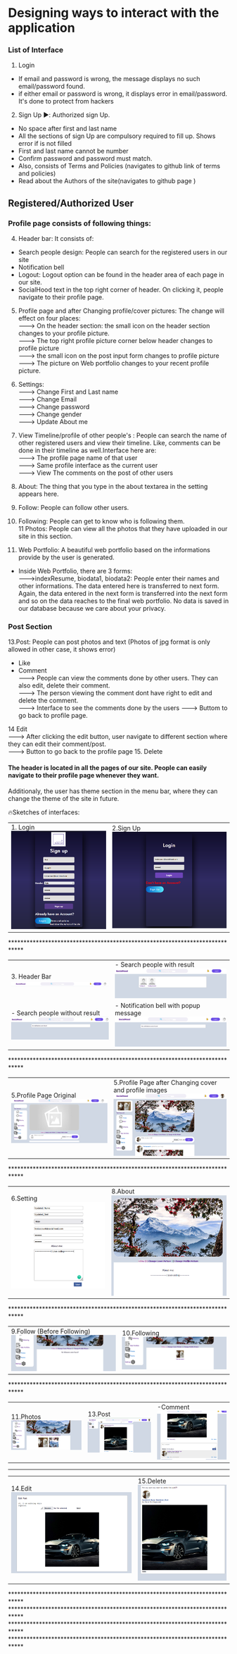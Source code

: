 # Designing ways to interact with the application #
### List of Interface ###

1.   Login<br>  
- If email and password is wrong, the message displays no such email/password found.
- if either email or password is wrong, it displays error in email/password. It's done to protect from hackers <br>
2.  Sign Up ▶️: Authorized sign Up.  <br>
- No space after first and last name  <br>
- All the sections of sign Up are compulsory required to fill up. Shows error if is not filled 
- First and last name cannot be number  
- Confirm password and password must match. 
- Also, consists of Terms and Policies (navigates to github link of terms and policies)
- Read about the Authors of the site(navigates to github page )
<h2>Registered/Authorized User  </h2>

### Profile page consists of following things: ###  
 4. Header bar: It consists of:
  - Search people design: People can search for the registered users in our site <br>
  - Notification bell
  - Logout: Logout option can be found in the header area of each page in our site.
  - SocialHood text in the top right corner of header. On clicking it, people navigate to their profile page.
 
 5. Profile page and after Changing profile/cover pictures: The change will effect on four places:  <br>
  ---> On the header section: the small icon on the header section changes to your profile picture. <br>
  ---> The top right profile picture corner below header changes to profile picture <br>
  ---> the small icon on the post input form changes to profile picture <br>
  ---> The picture on Web portfolio changes to your recent profile picture.
 6. Settings: <br>
 ---> Change First and Last name <br>
 ---> Change Email <br>
 ---> Change password <br>
 ---> Change gender <br>
 ---> Update About me <br>
 7. View Timeline/profile of other people's : People can search the name of other registered users and view their timeline. Like, comments can be done in their timeline as well.Interface here are: <br>
 ---> The profile page name of that user <br>
 ---> Same profile interface as the current user <br>
 ---> View The comments on the post of other users <br>
 
 8. About: The thing that you type in the about textarea in the setting appears here. <br>
 9. Follow: People can follow other users. <br>
 10. Following: People can get to know who is following them.  <br>
 11 Photos: People can view all the photos that they have uploaded in our site in this section. <br>
 12. Web Portfolio: A beautiful web portfolio based on the informations provide by the user is generated. 
 * Inside Web Portfolio, there are 3 forms:<br>
 --->indexResume, biodata1, biodata2: People enter their names and other informations. The data entered here is transferred to next form. Again, the data entered in the next form is transferred into the next form and so on the data reaches to the final web portfolio. No data is saved in our database because we care about your privacy.  
 
### Post Section  ### 
  13.Post: People can post photos and text (Photos of jpg format is only allowed in other case, it shows error)
 * Like
 * Comment <br>
---> People can view the comments done by other users. They can also edit, delete their comment. <br>
---> The person viewing the comment dont have right to edit and delete the comment. <br>
---> Interface to see the comments done by the users
---> Buttom to go back to profile page. 


 14  Edit  <br>
 ---> After clicking the edit button, user navigate to different section where they can edit their comment/post. <br>
 ---> Button to go back to the profile page
15. Delete

<h4> The header is located in all the pages of our site. People can easily navigate to their profile page whenever they want. </h4>
Additionaly, the user has theme section in the menu bar, where they can change the theme of the site in future. 
 
 :fire:Sketches of interfaces:
 <table>
 <tr>
  <td>
  1. Login
<img src="https://github.com/Nikesh16/Social-Site-/blob/main/Pictures/SignUp.png"> 
   </td>
 
<td> 2.Sign Up <img src="https://github.com/Nikesh16/Social-Site-/blob/main/Pictures/login.png"> </td> 
 </table>
 ****************************************************************************
 
 <table>
 <tr>
  <td>
  3. Header Bar
<img src="https://github.com/Nikesh16/Social-Site-/blob/main/Pictures/Screenshot_1.png"> 
   </td>
 
<td>- Search people with result<img src="https://github.com/Nikesh16/Social-Site-/blob/main/Pictures/search%20with%20result.png"> </td> 
  </tr>
  <td>- Search people without result<img src="https://github.com/Nikesh16/Social-Site-/blob/main/Pictures/search%20without%20result.png"> </td> 
 <td>- Notification bell with popup message
  <img src="https://github.com/Nikesh16/Social-Site-/blob/main/Pictures/Screenshot_3.png"> </td> 
 </table>
 ****************************************************************************
 <table>
 <tr>
  <td>
  5.Profile Page Original
<img src="https://github.com/Nikesh16/Social-Site-/blob/main/Pictures/finaloriginal.png"> 
   </td>
 
<td> 5.Profile Page after Changing cover and profile images <img src="https://github.com/Nikesh16/Social-Site-/blob/main/Pictures/Screenshot_5.png"> </td> 
 </table>  
 ****************************************************************************
 <table>
 <tr>
  <td>
  6.Setting
<img src="https://github.com/Nikesh16/Social-Site-/blob/main/Pictures/Setting.png"> 
   </td>
 
<td> 8.About <img src="https://github.com/Nikesh16/Social-Site-/blob/main/Pictures/Screenshot_6.png"> </td> 
 </table>
 ****************************************************************************
  <table>
 <tr>
  <td>
  9.Follow (Before Following)
<img src="https://github.com/Nikesh16/Social-Site-/blob/main/Pictures/Screenshot_9.png"> 
   </td>
 
<td> 10.Following<img src="https://github.com/Nikesh16/Social-Site-/blob/main/Pictures/Screenshot_10.png"> </td> 
 </table>
 ****************************************************************************
  <table>
 <tr>
  <td>
  11.Photos
   <img src="https://github.com/Nikesh16/Social-Site-/blob/main/Pictures/Screenshot_11.png"> 
   </td>
 
<td> 13.Post <img src="https://github.com/Nikesh16/Social-Site-/blob/main/Pictures/Screenshot_12.png"> </td> 
  <td> -Comment <img src="https://github.com/Nikesh16/Social-Site-/blob/main/Pictures/Screenshot_13.png"> </td> 
 </table>
 
 ****************************************************************************
 
  <table>
 <tr> 
<td> 14.Edit <img src="https://github.com/Nikesh16/Social-Site-/blob/main/Pictures/Screenshot_16.png"> </td> 
  <td>
  15.Delete
   <img src="https://github.com/Nikesh16/Social-Site-/blob/main/Pictures/Screenshot_14.png"> 
   </td>

 
 </table>
 ****************************************************************************
 ****************************************************************************
 ****************************************************************************
 ****************************************************************************
 

   








